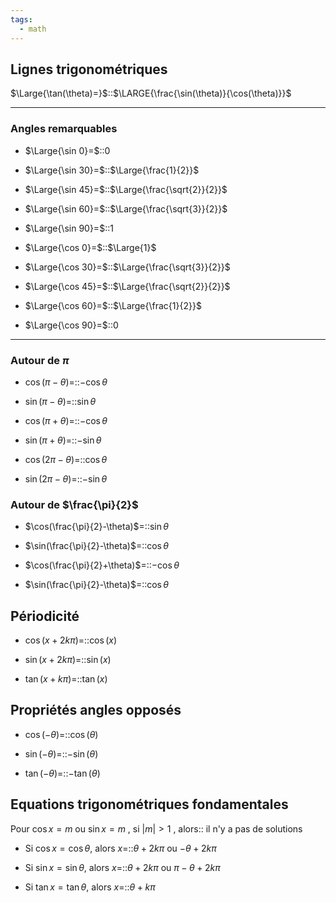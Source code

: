 ```yaml
---
tags:
  - math
---
```


## Lignes trigonométriques

$\Large{\tan(\theta)=}$::$\LARGE{\frac{\sin(\theta)}{\cos(\theta)}}$


---

### Angles remarquables

- $\Large{\sin 0}=$::$0$

- $\Large{\sin 30}=$::$\Large{\frac{1}{2}}$
<!--SR:!2023-09-09,1,230-->

- $\Large{\sin 45}=$::$\Large{\frac{\sqrt{2}}{2}}$

- $\Large{\sin 60}=$::$\Large{\frac{\sqrt{3}}{2}}$

- $\Large{\sin 90}=$::$1$

- $\Large{\cos 0}=$::$\Large{1}$
<!--SR:!2023-09-12,4,270-->

- $\Large{\cos 30}=$::$\Large{\frac{\sqrt{3}}{2}}$

- $\Large{\cos 45}=$::$\Large{\frac{\sqrt{2}}{2}}$

- $\Large{\cos 60}=$::$\Large{\frac{1}{2}}$

- $\Large{\cos 90}=$::$0$
<!--SR:!2023-09-12,4,270-->


---

### Autour de $\pi$
- $\cos(\pi-\theta)$=::$-\cos\theta$

- $\sin(\pi-\theta)$=::$\sin\theta$

- $\cos(\pi+\theta)$=::$-\cos\theta$

- $\sin(\pi+\theta)$=::$-\sin\theta$

- $\cos(2\pi-\theta)$=::$\cos\theta$

- $\sin(2\pi-\theta)$=::$-\sin\theta$


### Autour de $\frac{\pi}{2}$
- $\cos(\frac{\pi}{2}-\theta)$=::$\sin\theta$

- $\sin(\frac{\pi}{2}-\theta)$=::$\cos\theta$


- $\cos(\frac{\pi}{2}+\theta)$=::$-\cos\theta$
<!--SR:!2023-09-09,1,230-->

- $\sin(\frac{\pi}{2}-\theta)$=::$\cos\theta$


## Périodicité
- $\cos(x+2k\pi)=$::$\cos(x)$

- $\sin(x+2k\pi)=$::$\sin(x)$

- $\tan(x+k\pi)=$::$\tan(x)$

## Propriétés angles opposés
- $\cos(-\theta)=$::$\cos(\theta)$

- $\sin(-\theta)=$::$-\sin(\theta)$

- $\tan(-\theta)=$::$-\tan(\theta)$
<!--SR:!2023-09-09,1,230-->

## Equations trigonométriques fondamentales
Pour $\cos x=m$ ou $\sin x=m$ , si $|m|>1$ , alors:: il n'y a pas de solutions


- Si $\cos x=\cos\theta$, alors $x=$::$\theta+2k\pi$ ou $-\theta+2k\pi$

- Si $\sin x=\sin\theta$, alors $x=$::$\theta+2k\pi$ ou $\pi-\theta+2k\pi$

- Si $\tan x=\tan\theta$, alors $x=$::$\theta+k\pi$
